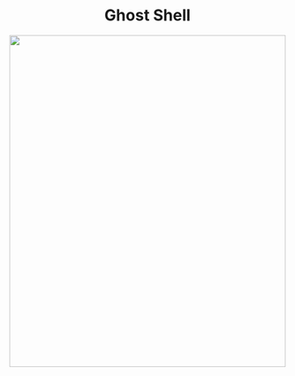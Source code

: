<html> 
    <center>
    <h1 style="red";>Ghost Shell</h1>   
  <img src="https://i.ibb.co/SmLz9Fr/GHOOST.png" width="500" height="600">
<body>    
<script>
    alert("Hacked By Ghost Shell");
</script>
</body>
</html>
